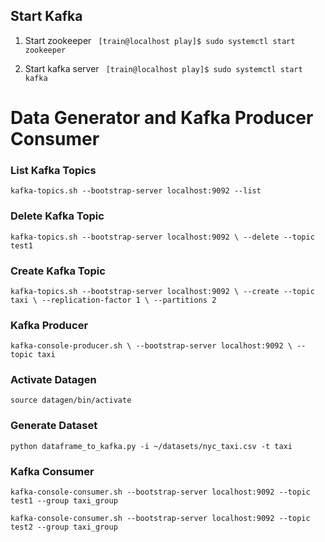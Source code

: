 ## Start Kafka

1. Start zookeeper
` [train@localhost play]$ sudo systemctl start zookeeper`

2. Start kafka server
` [train@localhost play]$ sudo systemctl start kafka`

# Data Generator and Kafka Producer Consumer

### List Kafka Topics

`kafka-topics.sh --bootstrap-server localhost:9092 --list`

### Delete Kafka Topic

`
kafka-topics.sh --bootstrap-server localhost:9092 \
--delete --topic test1
`

### Create Kafka Topic

`kafka-topics.sh --bootstrap-server localhost:9092 \
--create --topic taxi \
--replication-factor 1 \
--partitions 2`

### Kafka Producer

`kafka-console-producer.sh \
--bootstrap-server localhost:9092 \
--topic taxi`

### Activate Datagen

`source datagen/bin/activate`

### Generate Dataset
`python dataframe_to_kafka.py -i ~/datasets/nyc_taxi.csv -t taxi`

### Kafka Consumer
`kafka-console-consumer.sh --bootstrap-server localhost:9092 --topic test1 --group taxi_group`

`kafka-console-consumer.sh --bootstrap-server localhost:9092 --topic test2 --group taxi_group`
